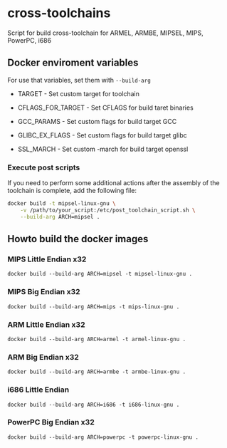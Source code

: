 # cross-toolchains
Script for build cross-toolchain for ARMEL, ARMBE, MIPSEL, MIPS, PowerPC, i686


## Docker enviroment variables

For use that variables, set them with `--build-arg`

* TARGET - Set custom target for toolchain

* CFLAGS_FOR_TARGET - Set CFLAGS for build taret binaries

* GCC_PARAMS - Set custom flags for build target GCC

* GLIBC_EX_FLAGS - Set custom flags for build target glibc

* SSL_MARCH - Set custom -march for build target openssl

### Execute post scripts

If you need to perform some additional actions after the assembly of the toolchain is complete, add the following file:

```bash
docker build -t mipsel-linux-gnu \
    -v /path/to/your_script:/etc/post_toolchain_script.sh \
    --build-arg ARCH=mipsel .
```


## Howto build the docker images

### MIPS Little Endian x32
```docker build --build-arg ARCH=mipsel -t mipsel-linux-gnu .```

### MIPS Big Endian x32
```docker build --build-arg ARCH=mips -t mips-linux-gnu .```

### ARM Little Endian x32
```docker build --build-arg ARCH=armel -t armel-linux-gnu .```

### ARM Big Endian x32
```docker build --build-arg ARCH=armbe -t armbe-linux-gnu .```

### i686 Little Endian
```docker build --build-arg ARCH=i686 -t i686-linux-gnu .```

### PowerPC Big Endian x32
```docker build --build-arg ARCH=powerpc -t powerpc-linux-gnu .```